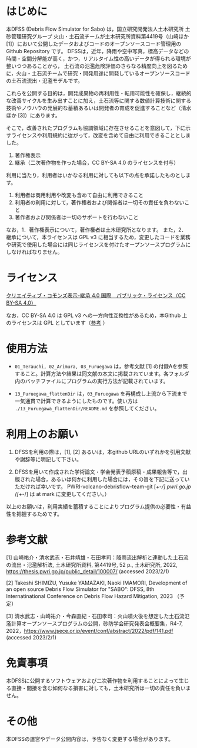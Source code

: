 
# はじめに

本DFSS (Debris Flow Simulator for Sabo) は，国立研究開発法人土木研究所 土砂管理研究グループ 火山・土石流チームが土木研究所資料第4419号（山崎ほか [1]）において公開したデータおよびコードのオープンソースコード管理用の Github Repository です。
DFSSは，近年，降雨や空中写真，標高データなどの時間・空間分解能が高く，かつ，リアルタイム性の高いデータが得られる環境が整いつつあることから，
土石流の氾濫危険評価のさらなる精度向上を図るために，火山・土石流チームで研究・開発用途に開発しているオープンソースコードの土石流流出・氾濫モデルです。

これらを公開する目的は，開発成果物の再利用性・転用可能性を確保し，継続的な改善サイクルを生み出すことに加え，土石流等に関する数値計算技術に関する技術やノウハウの発展的な蓄積あるいは開発者の育成を促進することなど（清水ほか [3]）にあります。

そこで，改善されたプログラムも協調領域に存在させることを意図して，下に示すライセンスや利用規約に従がって，改変を含めて自由に利用できることとしました。

1. 著作権表示
2. 継承（二次著作物を作った場合，CC BY-SA 4.0 のライセンスを付与）

利用に当たり，利用者はいかなる利用に対しても以下の点を承諾したものとします。

1. 利用者は商用利用や改変も含めて自由に利用できること
2. 利用者の利用に対して，著作権者および関係者は一切その責任を負わないこと
3. 著作者および関係者は一切のサポートを行わないこと



なお，1．著作権表示について，著作権者は土木研究所となります。
また，2．継承について，本ライセンスは GPL v3 に相当するため，変更したコードを業務や研究で使用した場合には同じライセンスを付けたオープンソースプログラムにしなければなりません。


# ライセンス

[クリエイティブ・コモンズ表示-継承 4.0 国際　パブリック・ライセンス（CC BY-SA 4.0）](https://creativecommons.org/licenses/by-sa/4.0/deed.ja)

なお，CC BY-SA 4.0 は GPL v3 への一方向性互換性があるため，本Github 上のライセンスは GPL としています（[参考](https://creativecommons.jp/2016/01/25/cc-by-sa-%EF%BC%88%E8%A1%A8%E7%A4%BA-%E7%B6%99%E6%89%BF%EF%BC%89-4-0%E3%81%8B%E3%82%89gpl-v3%E3%81%B8%E3%81%AE%E4%B8%80%E6%96%B9%E5%90%91%E3%81%AE%E4%BA%92%E6%8F%9B%E3%81%8C%E5%AE%9F%E7%8F%BE/) ）



# 使用方法

+ `01_Terauchi, 02_Arimura, 03_Furuegawa` は，参考文献 [1] の付録Aを参照すること。計算方法や結果は同文献の本文に掲載されています。各フォルダ内のバッチファイルにプログラムの実行方法が記載されています。

+ `13_Furuegawa_flattenDir` は，`03_Furuegawa` を再構成し上流から下流まで一気通貫で計算できるようにしたものです。使い方は `./13_Furuegawa_flattenDir/README.md` を参照してください。


# 利用上のお願い

1. DFSSを利用の際は，[1], [2] あるいは，本github URLのいずれかを引用文献や謝辞等に明記して下さい。

2. DFSSを用いて作成された学術論文・学会発表予稿原稿・成果報告等で，出版された場合，あるいは何かに利用した場合には，その旨を下記に送っていただければ幸いです。
    PWRI-volcano-debrisflow-team-git [+-*/] pwri.go.jp ([+-*/] は at mark に変更してください。）


以上のお願いは，利用実績を蓄積することによりプログラム提供の必要性・有益性を把握するためです。



# 参考文献

[1] 山崎祐介・清水武志・石井靖雄・石田孝司：降雨流出解析と連動した土石流の流出・氾濫解析法, 土木研究所資料, 第4419号, 52 p., 土木研究所, 2022, https://thesis.pwri.go.jp/public_detail/100007/ (accessed 2023/2/1)

[2] Takeshi SHIMIZU, Yusuke YAMAZAKI, Naoki IMAMORI, Development of an open source Debris Flow Simulator for "SABO": DFSS, 8th Internatinational Conference on Debris Flow Hazard Mitigation, 2023 （予定）

[3] 清水武志・山崎祐介・今森直紀・石田孝司：火山噴火後を想定した土石流氾濫計算オープンソースプログラムの公開，砂防学会研究発表会概要集，R4-7, 2022，https://www.jsece.or.jp/event/conf/abstract/2022/pdf/141.pdf (accessed 2023/2/1)



# 免責事項

本DFSSに公開するソフトウェアおよび二次著作物を利用することによって生じる直接・間接を含む如何なる損害に対しても，土木研究所は一切の責任を負いません。


# その他

本DFSSの運営やデータ公開内容は，予告なく変更する場合があります。


